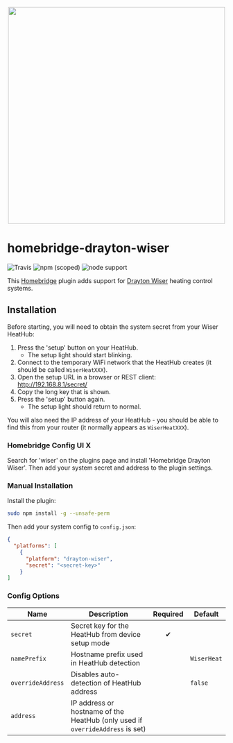<p align="center">
  <img src="https://raw.githubusercontent.com/stringbean/homebridge-drayton-wiser/master/branding/Homebridge_x_Wiser.svg?sanitise=true" width="500px" />
</p>

# homebridge-drayton-wiser

![Travis](https://img.shields.io/travis/com/stringbean/homebridge-drayton-wiser)
![npm (scoped)](https://img.shields.io/npm/v/@string-bean/homebridge-drayton-wiser)
![node support](https://img.shields.io/node/v-lts/@string-bean/homebridge-drayton-wiser)

This [Homebridge](https://homebridge.io) plugin adds support for [Drayton Wiser](https://wiser.draytoncontrols.co.uk/)
heating control systems.

## Installation

Before starting, you will need to obtain the system secret from your Wiser HeatHub:

1. Press the 'setup' button on your HeatHub.
   - The setup light should start blinking.
2. Connect to the temporary WiFi network that the HeatHub creates (it should be called `WiserHeatXXX`).
3. Open the setup URL in a browser or REST client: http://192.168.8.1/secret/
4. Copy the long key that is shown.
5. Press the 'setup' button again.
   - The setup light should return to normal.

You will also need the IP address of your HeatHub - you should be able to find this from your router (it normally
appears as `WiserHeatXXX`).

### Homebridge Config UI X

Search for 'wiser' on the plugins page and install 'Homebridge Drayton Wiser'. Then add your system secret and address
to the plugin settings.

### Manual Installation

Install the plugin:

```sh
sudo npm install -g --unsafe-perm
```

Then add your system config to `config.json`:

```json
{
  "platforms": [
    {
      "platform": "drayton-wiser",
      "secret": "<secret-key>"
    }
]
```

### Config Options

| Name              | Description                                                                   | Required | Default     |
| ----------------- | ----------------------------------------------------------------------------- | :------: | ----------- |
| `secret`          | Secret key for the HeatHub from device setup mode                             |    ✔     |             |
| `namePrefix`      | Hostname prefix used in HeatHub detection                                     |          | `WiserHeat` |
| `overrideAddress` | Disables auto-detection of HeatHub address                                    |          | `false`     |
| `address`         | IP address or hostname of the HeatHub (only used if `overrideAddress` is set) |          |             |
